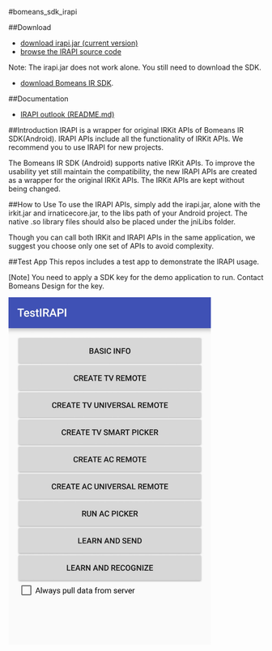 #bomeans_sdk_irapi

##Download
* [download irapi.jar (current version)](https://github.com/bomeans/bomeans_sdk_irapi/tree/master/irapi/release)
* [browse the IRAPI source code](https://github.com/bomeans/bomeans_sdk_irapi/tree/master/irapi)

Note: The irapi.jar does not work alone. You still need to download the SDK.
* [download Bomeans IR SDK](https://github.com/bomeans/bomeans_sdk_bin/tree/master/Android).

##Documentation
* [IRAPI outlook (README.md)](https://github.com/bomeans/bomeans_sdk_irapi/tree/master/irapi/release)

##Introduction
IRAPI is a wrapper for original IRKit APIs of Bomeans IR SDK(Android).
IRAPI APIs include all the functionality of IRKit APIs. We recommend you to use IRAPI for new projects.

The Bomeans IR SDK (Android) supports native IRKit APIs. To improve the usability yet still maintain the compatibility, the new IRAPI APIs are created as a wrapper for the original IRKit APIs. The IRKit APIs are kept without being changed.

##How to Use
To use the IRAPI APIs, simply add the irapi.jar, alone with the irkit.jar and irnaticecore.jar, to the libs path of your Android project. The native .so library files should also be placed under the jniLibs folder. 

Though you can call both IRKit and IRAPI APIs in the same application, we suggest you choose only one set of APIs to avoid complexity.

##Test App
This repos includes a test app to demonstrate the IRAPI usage.

[Note] You need to apply a SDK key for the demo application to run. Contact Bomeans Design for the key.

<img src="_docs/Screenshot_01.jpg" width="400">
